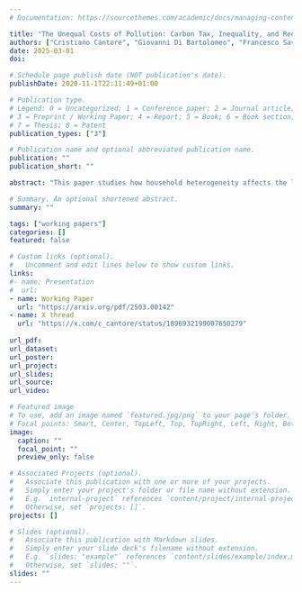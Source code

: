 ```yaml
---
# Documentation: https://sourcethemes.com/academic/docs/managing-content/

title: "The Unequal Costs of Pollution: Carbon Tax, Inequality, and Redistribution"
authors: ["Cristiano Cantore", "Giovanni Di Bartolomeo", "Francesco Saverio Gaudio"]
date: 2025-03-01
doi:

# Schedule page publish date (NOT publication's date).
publishDate: 2020-11-1T22:11:49+01:00

# Publication type.
# Legend: 0 = Uncategorized; 1 = Conference paper; 2 = Journal article;
# 3 = Preprint / Working Paper; 4 = Report; 5 = Book; 6 = Book section;
# 7 = Thesis; 8 = Patent
publication_types: ["3"]

# Publication name and optional abbreviated publication name.
publication: ""
publication_short: ""

abstract: "This paper studies how household heterogeneity affects the level and cyclical behavior of the optimal carbon tax in a real economy. We demonstrate that an equity-efficiency trade-off arises due to income inequality and heterogeneity in the marginal disutility of pollution. Two scenarios are analyzed: one with unrestricted income redistribution to mitigate inequality and another where redistribution is constrained to carbon tax revenues. Our findings reveal that household heterogeneity and redistribution policies significantly shape the level and cyclical behavior of the optimal carbon tax, decoupling it from the social cost of carbon. When the planner prioritizes redistribution towards poorer households, the optimal tax rate is lower than in the unconstrained scenario, and its fluctuations are amplified by countercyclical inequality."

# Summary. An optional shortened abstract.
summary: ""

tags: ["working papers"]
categories: []
featured: false

# Custom links (optional).
#   Uncomment and edit lines below to show custom links.
links:
#- name: Presentation
#  url:
- name: Working Paper
  url: "https://arxiv.org/pdf/2503.00142"
- name: X thread 
  url: "https://x.com/c_cantore/status/1896932199007650279"
  
url_pdf:
url_dataset:
url_poster:
url_project:
url_slides:
url_source:
url_video:

# Featured image
# To use, add an image named `featured.jpg/png` to your page's folder.
# Focal points: Smart, Center, TopLeft, Top, TopRight, Left, Right, BottomLeft, Bottom, BottomRight.
image:
  caption: ""
  focal_point: ""
  preview_only: false

# Associated Projects (optional).
#   Associate this publication with one or more of your projects.
#   Simply enter your project's folder or file name without extension.
#   E.g. `internal-project` references `content/project/internal-project/index.md`.
#   Otherwise, set `projects: []`.
projects: []

# Slides (optional).
#   Associate this publication with Markdown slides.
#   Simply enter your slide deck's filename without extension.
#   E.g. `slides: "example"` references `content/slides/example/index.md`.
#   Otherwise, set `slides: ""`.
slides: ""
---
```

